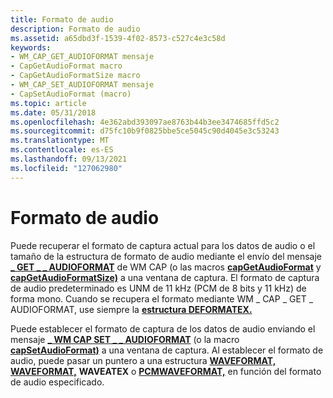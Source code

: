```yaml
---
title: Formato de audio
description: Formato de audio
ms.assetid: a65dbd3f-1539-4f02-8573-c527c4e3c58d
keywords:
- WM_CAP_GET_AUDIOFORMAT mensaje
- CapGetAudioFormat macro
- CapGetAudioFormatSize macro
- WM_CAP_SET_AUDIOFORMAT mensaje
- CapSetAudioFormat (macro)
ms.topic: article
ms.date: 05/31/2018
ms.openlocfilehash: 4e362abd393097ae8763b44b3ee3474685ffd5c2
ms.sourcegitcommit: d75fc10b9f0825bbe5ce5045c90d4045e3c53243
ms.translationtype: MT
ms.contentlocale: es-ES
ms.lasthandoff: 09/13/2021
ms.locfileid: "127062980"
---
```

# <a name="audio-format"></a>Formato de audio

Puede recuperar el formato de captura actual para los datos de audio o el tamaño de la estructura de formato de audio mediante el envío del mensaje [**\_ GET \_ \_ AUDIOFORMAT**](wm-cap-get-audioformat.md) de WM CAP (o las macros [**capGetAudioFormat**](/windows/desktop/api/Vfw/nf-vfw-capgetaudioformat) y [**capGetAudioFormatSize)**](/windows/desktop/api/Vfw/nf-vfw-capgetaudioformatsize) a una ventana de captura. El formato de captura de audio predeterminado es UNM de 11 kHz (PCM de 8 bits y 11 kHz) de forma mono. Cuando se recupera el formato mediante WM \_ CAP \_ GET \_ AUDIOFORMAT, use siempre la [**estructura DEFORMATEX.**](/windows/win32/api/mmeapi/ns-mmeapi-waveformatex)

Puede establecer el formato de captura de los datos de audio enviando el mensaje [**\_ WM CAP SET \_ \_ AUDIOFORMAT**](wm-cap-set-audioformat.md) (o la macro [**capSetAudioFormat)**](/windows/desktop/api/Vfw/nf-vfw-capsetaudioformat) a una ventana de captura. Al establecer el formato de audio, puede pasar un puntero a una estructura [**WAVEFORMAT, WAVEFORMAT,**](/windows/win32/api/mmreg/ns-mmreg-waveformat) **WAVEATEX** o [**PCMWAVEFORMAT,**](/windows/win32/api/mmreg/ns-mmreg-pcmwaveformat) en función del formato de audio especificado.

 

 